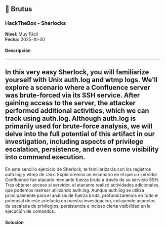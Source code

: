 ## 📝 Brutus

### HackTheBox - Sherlocks

**Nivel:** Muy Fácil  
**Fecha:** 2025-10-30

#### Descripción
---
In this very easy Sherlock, you will familiarize yourself with Unix auth.log and wtmp logs. We'll explore a scenario where a Confluence server was brute-forced via its SSH service. After gaining access to the server, the attacker performed additional activities, which we can track using auth.log. Although auth.log is primarily used for brute-force analysis, we will delve into the full potential of this artifact in our investigation, including aspects of privilege escalation, persistence, and even some visibility into command execution.
---
En este sencillo ejercicio de Sherlock, te familiarizarás con los registros auth.log y wtmp de Unix. Exploraremos un escenario en el que un servidor Confluence fue atacado mediante fuerza bruta a través de su servicio SSH. Tras obtener acceso al servidor, el atacante realizó actividades adicionales, que podemos rastrear utilizando auth.log. Aunque auth.log se utiliza principalmente para el análisis de fuerza bruta, profundizaremos en todo el potencial de este artefacto en nuestra investigación, incluyendo aspectos de escalada de privilegios, persistencia e incluso cierta visibilidad en la ejecución de comandos.


#### Solución
